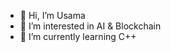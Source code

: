 - 👋 Hi, I’m Usama
- 👀 I’m interested in AI & Blockchain
- 🌱 I’m currently learning C++

<!---
usamabuttar/usamabuttar is a ✨ special ✨ repository because its `README.md` (this file) appears on your GitHub profile.
You can click the Preview link to take a look at your changes.
--->

